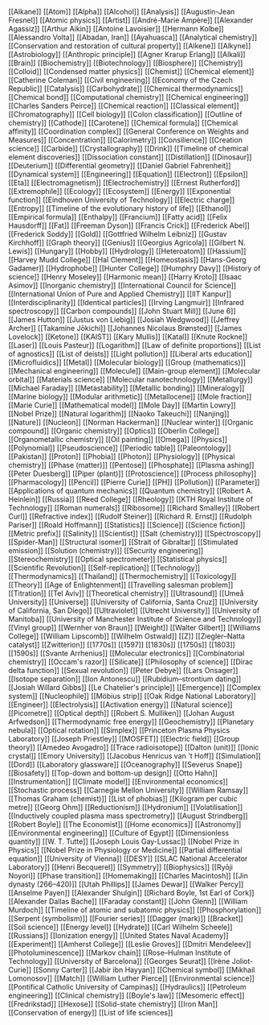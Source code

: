 [[Alkane]]
[[Atom]]
[[Alpha]]
[[Alcohol]]
[[Analysis]]
[[Augustin-Jean Fresnel]]
[[Atomic physics]]
[[Artist]]
[[André-Marie Ampère]]
[[Alexander Agassiz]]
[[Arthur Aikin]]
[[Antoine Lavoisier]]
[[Hermann Kolbe]]
[[Alessandro Volta]]
[[Abadan, Iran]]
[[Ayahuasca]]
[[Analytical chemistry]]
[[Conservation and restoration of cultural property]]
[[Alkene]]
[[Alkyne]]
[[Astrobiology]]
[[Anthropic principle]]
[[Agner Krarup Erlang]]
[[Alkali]]
[[Brain]]
[[Biochemistry]]
[[Biotechnology]]
[[Biosphere]]
[[Chemistry]]
[[Colloid]]
[[Condensed matter physics]]
[[Chemist]]
[[Chemical element]]
[[Catherine Coleman]]
[[Civil engineering]]
[[Economy of the Czech Republic]]
[[Catalysis]]
[[Carbohydrate]]
[[Chemical thermodynamics]]
[[Chemical bond]]
[[Computational chemistry]]
[[Chemical engineering]]
[[Charles Sanders Peirce]]
[[Chemical reaction]]
[[Classical element]]
[[Chromatography]]
[[Cell biology]]
[[Colon classification]]
[[Outline of chemistry]]
[[Cathode]]
[[Carotene]]
[[Chemical formula]]
[[Chemical affinity]]
[[Coordination complex]]
[[General Conference on Weights and Measures]]
[[Concentration]]
[[Calorimetry]]
[[Consilience]]
[[Creation science]]
[[Carbide]]
[[Crystallography]]
[[Drink]]
[[Timeline of chemical element discoveries]]
[[Dissociation constant]]
[[Distillation]]
[[Dinosaur]]
[[Deuterium]]
[[Differential geometry]]
[[Daniel Gabriel Fahrenheit]]
[[Dynamical system]]
[[Engineering]]
[[Equation]]
[[Electron]]
[[Epsilon]]
[[Eta]]
[[Electromagnetism]]
[[Electrochemistry]]
[[Ernest Rutherford]]
[[Extremophile]]
[[Ecology]]
[[Ecosystem]]
[[Energy]]
[[Exponential function]]
[[Eindhoven University of Technology]]
[[Electric charge]]
[[Entropy]]
[[Timeline of the evolutionary history of life]]
[[Ethanol]]
[[Empirical formula]]
[[Enthalpy]]
[[Francium]]
[[Fatty acid]]
[[Felix Hausdorff]]
[[Fat]]
[[Freeman Dyson]]
[[Francis Crick]]
[[Frederick Abel]]
[[Frederick Soddy]]
[[Gold]]
[[Gottfried Wilhelm Leibniz]]
[[Gustav Kirchhoff]]
[[Graph theory]]
[[Genius]]
[[Georgius Agricola]]
[[Gilbert N. Lewis]]
[[Hungary]]
[[Hobby]]
[[Hydrology]]
[[Heteroatom]]
[[Hassium]]
[[Harvey Mudd College]]
[[Hal Clement]]
[[Homeostasis]]
[[Hans-Georg Gadamer]]
[[Hydrophobe]]
[[Hunter College]]
[[Humphry Davy]]
[[History of science]]
[[Henry Moseley]]
[[Harmonic mean]]
[[Harry Kroto]]
[[Isaac Asimov]]
[[Inorganic chemistry]]
[[International Council for Science]]
[[International Union of Pure and Applied Chemistry]]
[[IIT Kanpur]]
[[Interdisciplinarity]]
[[Identical particles]]
[[Irving Langmuir]]
[[Infrared spectroscopy]]
[[Carbon compounds]]
[[John Stuart Mill]]
[[June 6]]
[[James Hutton]]
[[Justus von Liebig]]
[[Josiah Wedgwood]]
[[Jeffrey Archer]]
[[Takamine Jōkichi]]
[[Johannes Nicolaus Brønsted]]
[[James Lovelock]]
[[Ketone]]
[[KAIST]]
[[Kary Mullis]]
[[Katal]]
[[Knute Rockne]]
[[Laser]]
[[Louis Pasteur]]
[[Logarithm]]
[[Law of definite proportions]]
[[List of agnostics]]
[[List of deists]]
[[Light pollution]]
[[Liberal arts education]]
[[Microfluidics]]
[[Metal]]
[[Molecular biology]]
[[Group (mathematics)]]
[[Mechanical engineering]]
[[Molecule]]
[[Main-group element]]
[[Molecular orbital]]
[[Materials science]]
[[Molecular nanotechnology]]
[[Metallurgy]]
[[Michael Faraday]]
[[Metastability]]
[[Metallic bonding]]
[[Mineralogy]]
[[Marine biology]]
[[Modular arithmetic]]
[[Metallocene]]
[[Mole fraction]]
[[Marie Curie]]
[[Mathematical model]]
[[Mole Day]]
[[Martin Lowry]]
[[Nobel Prize]]
[[Natural logarithm]]
[[Naoko Takeuchi]]
[[Nanjing]]
[[Nature]]
[[Nucleon]]
[[Norman Hackerman]]
[[Nuclear winter]]
[[Organic compound]]
[[Organic chemistry]]
[[Optics]]
[[Oberlin College]]
[[Organometallic chemistry]]
[[Oil painting]]
[[Omega]]
[[Physics]]
[[Polynomial]]
[[Pseudoscience]]
[[Periodic table]]
[[Paleontology]]
[[Pakistan]]
[[Proton]]
[[Phobia]]
[[Photon]]
[[Physiology]]
[[Physical chemistry]]
[[Phase (matter)]]
[[Pentose]]
[[Phosphate]]
[[Plasma ashing]]
[[Peter Duesberg]]
[[Piper (plant)]]
[[Protoscience]]
[[Process philosophy]]
[[Pharmacology]]
[[Pencil]]
[[Pierre Curie]]
[[PH]]
[[Pollution]]
[[Parameter]]
[[Applications of quantum mechanics]]
[[Quantum chemistry]]
[[Robert A. Heinlein]]
[[Russia]]
[[Reed College]]
[[Rheology]]
[[KTH Royal Institute of Technology]]
[[Roman numerals]]
[[Ribosome]]
[[Richard Smalley]]
[[Robert Curl]]
[[Refractive index]]
[[Rudolf Steiner]]
[[Richard R. Ernst]]
[[Rudolph Pariser]]
[[Roald Hoffmann]]
[[Statistics]]
[[Science]]
[[Science fiction]]
[[Metric prefix]]
[[Salinity]]
[[Scientist]]
[[Salt (chemistry)]]
[[Spectroscopy]]
[[Spider-Man]]
[[Structural isomer]]
[[Strait of Gibraltar]]
[[Stimulated emission]]
[[Solution (chemistry)]]
[[Security engineering]]
[[Stereochemistry]]
[[Optical spectrometer]]
[[Statistical physics]]
[[Scientific Revolution]]
[[Self-replication]]
[[Technology]]
[[Thermodynamics]]
[[Thailand]]
[[Thermochemistry]]
[[Toxicology]]
[[Theory]]
[[Age of Enlightenment]]
[[Travelling salesman problem]]
[[Titration]]
[[Tel Aviv]]
[[Theoretical chemistry]]
[[Ultrasound]]
[[Umeå University]]
[[Universe]]
[[University of California, Santa Cruz]]
[[University of California, San Diego]]
[[Ultraviolet]]
[[Utrecht University]]
[[University of Manitoba]]
[[University of Manchester Institute of Science and Technology]]
[[Vinyl group]]
[[Wernher von Braun]]
[[Weight]]
[[Walter Gilbert]]
[[Williams College]]
[[William Lipscomb]]
[[Wilhelm Ostwald]]
[[Z]]
[[Ziegler–Natta catalyst]]
[[Zwitterion]]
[[1770s]]
[[1597]]
[[1830s]]
[[1750s]]
[[1803]]
[[1590s]]
[[Svante Arrhenius]]
[[Molecular electronics]]
[[Combinatorial chemistry]]
[[Occam's razor]]
[[Silicate]]
[[Philosophy of science]]
[[Dirac delta function]]
[[Sexual revolution]]
[[Peter Debye]]
[[Lars Onsager]]
[[Isotope separation]]
[[Ion Antonescu]]
[[Rubidium–strontium dating]]
[[Josiah Willard Gibbs]]
[[Le Chatelier's principle]]
[[Emergence]]
[[Complex system]]
[[Nucleophile]]
[[Möbius strip]]
[[Oak Ridge National Laboratory]]
[[Engineer]]
[[Electrolysis]]
[[Activation energy]]
[[Natural science]]
[[Picometre]]
[[Optical depth]]
[[Robert S. Mulliken]]
[[Johan August Arfwedson]]
[[Thermodynamic free energy]]
[[Geochemistry]]
[[Planetary nebula]]
[[Optical rotation]]
[[Simplex]]
[[Princeton Plasma Physics Laboratory]]
[[Joseph Priestley]]
[[MOSFET]]
[[Electric field]]
[[Group theory]]
[[Amedeo Avogadro]]
[[Trace radioisotope]]
[[Dalton (unit)]]
[[Ionic crystal]]
[[Emory University]]
[[Jacobus Henricus van 't Hoff]]
[[Simulation]]
[[Dord]]
[[Laboratory glassware]]
[[Oceanography]]
[[Severus Snape]]
[[Biosafety]]
[[Top-down and bottom-up design]]
[[Otto Hahn]]
[[Instrumentation]]
[[Climate model]]
[[Environmental economics]]
[[Stochastic process]]
[[Carnegie Mellon University]]
[[William Ramsay]]
[[Thomas Graham (chemist)]]
[[List of phobias]]
[[Kilogram per cubic metre]]
[[Georg Ohm]]
[[Reductionism]]
[[Hydronium]]
[[Volatilisation]]
[[Inductively coupled plasma mass spectrometry]]
[[August Strindberg]]
[[Robert Boyle]]
[[The Economist]]
[[Home economics]]
[[Astronomy]]
[[Environmental engineering]]
[[Culture of Egypt]]
[[Dimensionless quantity]]
[[W. T. Tutte]]
[[Joseph Louis Gay-Lussac]]
[[Nobel Prize in Physics]]
[[Nobel Prize in Physiology or Medicine]]
[[Partial differential equation]]
[[University of Vienna]]
[[DESY]]
[[SLAC National Accelerator Laboratory]]
[[Henri Becquerel]]
[[Symmetry]]
[[Biophysics]]
[[Ryōji Noyori]]
[[Phase transition]]
[[Homemaking]]
[[Charles Macintosh]]
[[Jin dynasty (266–420)]]
[[Utah Phillips]]
[[James Dewar]]
[[Walker Percy]]
[[Anselme Payen]]
[[Alexander Shulgin]]
[[Richard Boyle, 1st Earl of Cork]]
[[Alexander Dallas Bache]]
[[Faraday constant]]
[[John Glenn]]
[[William Murdoch]]
[[Timeline of atomic and subatomic physics]]
[[Phosphorylation]]
[[Serpent (symbolism)]]
[[Fourier series]]
[[Dagger (mark)]]
[[Bracket]]
[[Soil science]]
[[Energy level]]
[[Hydrate]]
[[Carl Wilhelm Scheele]]
[[Russians]]
[[Ionization energy]]
[[United States Naval Academy]]
[[Experiment]]
[[Amherst College]]
[[Leslie Groves]]
[[Dmitri Mendeleev]]
[[Photoluminescence]]
[[Markov chain]]
[[Rose–Hulman Institute of Technology]]
[[University of Barcelona]]
[[Georges Seurat]]
[[Irène Joliot-Curie]]
[[Sonny Carter]]
[[Jabir ibn Hayyan]]
[[Chemical symbol]]
[[Mikhail Lomonosov]]
[[Match]]
[[William Luther Pierce]]
[[Environmental science]]
[[Pontifical Catholic University of Campinas]]
[[Hydraulics]]
[[Petroleum engineering]]
[[Clinical chemistry]]
[[Boyle's law]]
[[Mesomeric effect]]
[[Fredrikstad]]
[[Hexose]]
[[Solid-state chemistry]]
[[Iron Man]]
[[Conservation of energy]]
[[List of life sciences]]
